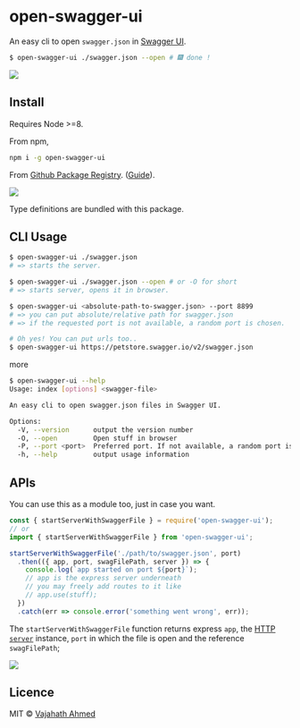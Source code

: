# open-swagger-ui

An easy cli to open `swagger.json` in [Swagger UI](https://swagger.io/tools/swagger-ui/).

```bash
$ open-swagger-ui ./swagger.json --open # 🎆 done !
```

![](https://github.com/vajahath/open-swagger-ui/workflows/Build/badge.svg)

## Install

Requires Node >=8.

From npm,

```sh
npm i -g open-swagger-ui
```

From [Github Package Registry](https://github.com/vajahath/open-swagger-ui/packages). ([Guide](https://help.github.com/en/github/managing-packages-with-github-packages/configuring-npm-for-use-with-github-packages)).

[![](https://img.shields.io/badge/TypeScript-Ready-blue.svg)](https://www.typescriptlang.org/)

Type definitions are bundled with this package.

## CLI Usage

```bash
$ open-swagger-ui ./swagger.json
# => starts the server.

$ open-swagger-ui ./swagger.json --open # or -O for short
# => starts server, opens it in browser.

$ open-swagger-ui <absolute-path-to-swagger.json> --port 8899
# => you can put absolute/relative path for swagger.json
# => if the requested port is not available, a random port is chosen.

# Oh yes! You can put urls too..
$ open-swagger-ui https://petstore.swagger.io/v2/swagger.json
```

more

```bash
$ open-swagger-ui --help
Usage: index [options] <swagger-file>

An easy cli to open swagger.json files in Swagger UI.

Options:
  -V, --version      output the version number
  -O, --open         Open stuff in browser
  -P, --port <port>  Preferred port. If not available, a random port is selected
  -h, --help         output usage information
```

## APIs

You can use this as a module too, just in case you want.

```ts
const { startServerWithSwaggerFile } = require('open-swagger-ui');
// or
import { startServerWithSwaggerFile } from 'open-swagger-ui';

startServerWithSwaggerFile('./path/to/swagger.json', port)
  .then(({ app, port, swagFilePath, server }) => {
    console.log(`app started on port ${port}`);
    // app is the express server underneath
    // you may freely add routes to it like
    // app.use(stuff);
  })
  .catch(err => console.error('something went wrong', err));
```

The `startServerWithSwaggerFile` function returns express `app`, the [HTTP `server`](https://nodejs.org/dist/latest-v13.x/docs/api/http.html#http_class_http_server) instance, `port` in which the file is open and the reference `swagFilePath`;

[![](https://img.shields.io/badge/built%20with-ts--np%203.0.0-beta.7-lightgrey?style=flat-square)](https://github.com/vajahath/generator-ts-np)

## Licence

MIT &copy; [Vajahath Ahmed](https://twitter.com/vajahath7)
